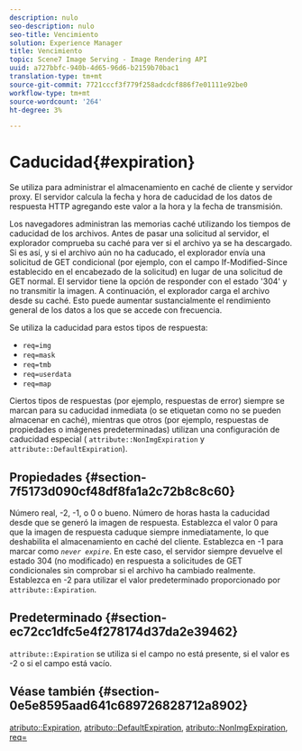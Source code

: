 ```yaml
---
description: nulo
seo-description: nulo
seo-title: Vencimiento
solution: Experience Manager
title: Vencimiento
topic: Scene7 Image Serving - Image Rendering API
uuid: a727bbfc-940b-4d65-96d6-b2159b70bac1
translation-type: tm+mt
source-git-commit: 7721cccf3f779f258adcdcf886f7e01111e92be0
workflow-type: tm+mt
source-wordcount: '264'
ht-degree: 3%

---
```



# Caducidad{#expiration}

Se utiliza para administrar el almacenamiento en caché de cliente y servidor proxy. El servidor calcula la fecha y hora de caducidad de los datos de respuesta HTTP agregando este valor a la hora y la fecha de transmisión.

Los navegadores administran las memorias caché utilizando los tiempos de caducidad de los archivos. Antes de pasar una solicitud al servidor, el explorador comprueba su caché para ver si el archivo ya se ha descargado. Si es así, y si el archivo aún no ha caducado, el explorador envía una solicitud de GET condicional (por ejemplo, con el campo If-Modified-Since establecido en el encabezado de la solicitud) en lugar de una solicitud de GET normal. El servidor tiene la opción de responder con el estado &#39;304&#39; y no transmitir la imagen. A continuación, el explorador carga el archivo desde su caché. Esto puede aumentar sustancialmente el rendimiento general de los datos a los que se accede con frecuencia.

Se utiliza la caducidad para estos tipos de respuesta:

* `req=img`
* `req=mask`
* `req=tmb`
* `req=userdata`
* `req=map`

Ciertos tipos de respuestas (por ejemplo, respuestas de error) siempre se marcan para su caducidad inmediata (o se etiquetan como no se pueden almacenar en caché), mientras que otros (por ejemplo, respuestas de propiedades o imágenes predeterminadas) utilizan una configuración de caducidad especial ( `attribute::NonImgExpiration` y `attribute::DefaultExpiration`).

## Propiedades {#section-7f5173d090cf48df8fa1a2c72b8c8c60}

Número real, -2, -1, o 0 o bueno. Número de horas hasta la caducidad desde que se generó la imagen de respuesta. Establezca el valor 0 para que la imagen de respuesta caduque siempre inmediatamente, lo que deshabilita el almacenamiento en caché del cliente. Establezca en -1 para marcar como *`never expire`*. En este caso, el servidor siempre devuelve el estado 304 (no modificado) en respuesta a solicitudes de GET condicionales sin comprobar si el archivo ha cambiado realmente. Establezca en -2 para utilizar el valor predeterminado proporcionado por `attribute::Expiration`.

## Predeterminado {#section-ec72cc1dfc5e4f278174d37da2e39462}

`attribute::Expiration` se utiliza si el campo no está presente, si el valor es -2 o si el campo está vacío.

## Véase también {#section-0e5e8595aad641c689726828712a8902}

[atributo::Expiration](../../../../../../is-api/image-catalog/image-serving-api-ref/c-image-catalog-reference/c-attributes-reference/r-expiration.md#reference-a0bf4686425d4e00b8014c4950fb62b7),  [atributo::DefaultExpiration](../../../../../../is-api/image-catalog/image-serving-api-ref/c-image-catalog-reference/c-attributes-reference/r-defaultexpiration.md#reference-0526166fab654fceb243b75d1ea4f0cf),  [atributo::NonImgExpiration](../../../../../../is-api/image-catalog/image-serving-api-ref/c-image-catalog-reference/c-attributes-reference/r-nonimgexpiration.md#reference-a8066cd0d24b4ea98100ade4821f1f9d),  [req=](../../../../../../is-api/http-ref/image-serving-api-ref/c-http-protocol-reference/c-command-reference/r-req/r-req.md#reference-907cdb4a97034db7ad94695f25552e76)
